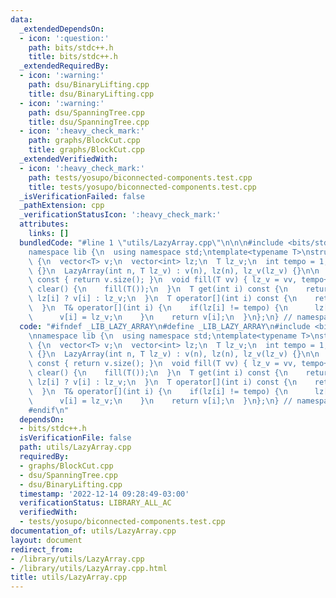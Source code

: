 ```yaml
---
data:
  _extendedDependsOn:
  - icon: ':question:'
    path: bits/stdc++.h
    title: bits/stdc++.h
  _extendedRequiredBy:
  - icon: ':warning:'
    path: dsu/BinaryLifting.cpp
    title: dsu/BinaryLifting.cpp
  - icon: ':warning:'
    path: dsu/SpanningTree.cpp
    title: dsu/SpanningTree.cpp
  - icon: ':heavy_check_mark:'
    path: graphs/BlockCut.cpp
    title: graphs/BlockCut.cpp
  _extendedVerifiedWith:
  - icon: ':heavy_check_mark:'
    path: tests/yosupo/biconnected-components.test.cpp
    title: tests/yosupo/biconnected-components.test.cpp
  _isVerificationFailed: false
  _pathExtension: cpp
  _verificationStatusIcon: ':heavy_check_mark:'
  attributes:
    links: []
  bundledCode: "#line 1 \"utils/LazyArray.cpp\"\n\n\n#include <bits/stdc++.h>\n\n\
    namespace lib {\n  using namespace std;\ntemplate<typename T>\nstruct LazyArray\
    \ {\n  vector<T> v;\n  vector<int> lz;\n  T lz_v;\n  int tempo = 1;\n\n  LazyArray()\
    \ {}\n  LazyArray(int n, T lz_v) : v(n), lz(n), lz_v(lz_v) {}\n\n  int size()\
    \ const { return v.size(); }\n  void fill(T vv) { lz_v = vv, tempo++; }\n  void\
    \ clear() {\n    fill(T());\n  }\n  T get(int i) const {\n    return tempo ==\
    \ lz[i] ? v[i] : lz_v;\n  }\n  T operator[](int i) const {\n    return get(i);\n\
    \  }\n  T& operator[](int i) {\n    if(lz[i] != tempo) {\n      lz[i] = tempo;\n\
    \      v[i] = lz_v;\n    }\n    return v[i];\n  }\n};\n} // namespace lib\n\n\n"
  code: "#ifndef _LIB_LAZY_ARRAY\n#define _LIB_LAZY_ARRAY\n#include <bits/stdc++.h>\n\
    \nnamespace lib {\n  using namespace std;\ntemplate<typename T>\nstruct LazyArray\
    \ {\n  vector<T> v;\n  vector<int> lz;\n  T lz_v;\n  int tempo = 1;\n\n  LazyArray()\
    \ {}\n  LazyArray(int n, T lz_v) : v(n), lz(n), lz_v(lz_v) {}\n\n  int size()\
    \ const { return v.size(); }\n  void fill(T vv) { lz_v = vv, tempo++; }\n  void\
    \ clear() {\n    fill(T());\n  }\n  T get(int i) const {\n    return tempo ==\
    \ lz[i] ? v[i] : lz_v;\n  }\n  T operator[](int i) const {\n    return get(i);\n\
    \  }\n  T& operator[](int i) {\n    if(lz[i] != tempo) {\n      lz[i] = tempo;\n\
    \      v[i] = lz_v;\n    }\n    return v[i];\n  }\n};\n} // namespace lib\n\n\
    #endif\n"
  dependsOn:
  - bits/stdc++.h
  isVerificationFile: false
  path: utils/LazyArray.cpp
  requiredBy:
  - graphs/BlockCut.cpp
  - dsu/SpanningTree.cpp
  - dsu/BinaryLifting.cpp
  timestamp: '2022-12-14 09:28:49-03:00'
  verificationStatus: LIBRARY_ALL_AC
  verifiedWith:
  - tests/yosupo/biconnected-components.test.cpp
documentation_of: utils/LazyArray.cpp
layout: document
redirect_from:
- /library/utils/LazyArray.cpp
- /library/utils/LazyArray.cpp.html
title: utils/LazyArray.cpp
---
```

